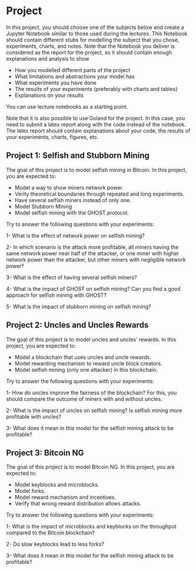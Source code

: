 

# Project

In this project, you should choose one of the subjects below and create a Jupyter Notebook similar to those used during the lectures. This Notebook should contain different stubs for modelling the subject that you chose, experiments, charts, and notes. Note that the Notebook you deliver is considered as the report for the project, so it should contain enough explanations and analysis to show
* How you modelled different parts of the project
* What limitations and abstractions your model has
* What experiments you have done 
* The results of your experiments (preferably with charts and tables)
* Explanations on your results

You can use lecture notebooks as a starting point. 

Note that it is also possible to use Goland for the project. In this case, you need to submit a latex report along with the code instead of the notebook. The latex report should contain explanations about your code, the results of your experiments, charts, figures, etc. 

## Project 1: Selfish and Stubborn Mining
The goal of this project is to model selfish mining in Bitcoin. In this project, you are expected to:
* Model a way to show miners network power. 
* Verity theoretical boundaries through repeated and long experiments.
* Have several selfish miners instead of only one.
* Model Stubborn Mining
* Model selfish mining with the GHOST protocol.

Try to answer the following questions with your experiments:

1-  What is the effect of network power on selfish mining? 

2-  In which scenario is the attack more profitable, all miners having the same network power near half of the attacker, or one miner with higher network power than the attacker, but other miners with negligible network power?

3-  What is the effect of having several selfish miners? 

4-  What is the impact of GHOST on selfish mining? Can you find a good approach for selfish mining with GHOST? 

5-  What is the impact of stubborn mining on selfish mining? 



## Project 2: Uncles and Uncles Rewards
The goal of this project is to model uncles and uncles' rewards. In this project, you are expected to:
* Model a blockchain that uses uncles and uncle rewards. 
* Model rewarding mechanism to reward uncle block creators. 
* Model selfish mining (only one attacker) in this blockchain. 

Try to answer the following questions with your experiments:

1-  How do uncles improve the fairness of the blockchain? For this, you should compare the outcome of miners with and without uncles.

2-  What is the impact of uncles on selfish mining? Is selfish mining more profitable with uncles?

3-  What does it mean in this model for the selfish mining attack to be profitable?


## Project 3: Bitcoin NG
The goal of this project is to model Bitcoin NG. In this project, you are expected to:
* Model keyblocks and microblocks. 
* Model forks. 
* Model reward mechanism and incentives. 
* Verify that wrong reward distribution allows attacks.

Try to answer the following questions with your experiments:

1-  What is the impact of microblocks and keyblocks on the throughput compared to the Bitcoin blockchain?

2-  Do slow keyblocks lead to less forks?

3-  What does it mean in this model for the selfish mining attack to be profitable?
